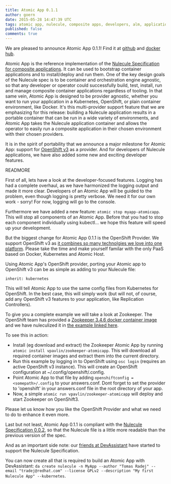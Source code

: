 ```yaml
---
title: Atomic App 0.1.1
author: goern
date: 2015-05-28 14:47:39 UTC
tags: atomic app, nulecule, composite apps, developers, alm, application lifecycle
published: false
comments: true
---
```


We are pleased to announce Atomic App 0.1.1! Find it at [github](https://github.com/projectatomic/atomicapp/releases) and [docker hub](https://registry.hub.docker.com/u/projectatomic/atomicapp/). 

Atomic App is the reference implementation of the [Nulecule Specification for composite applications](https://github.com/projectatomic/nulecule/). It can be used to bootstrap container applications and to install/deploy and run them. One of the key design goals of the Nulecule spec is to be container and orchestration engine agnostic, so that any developer or operator could successfully build, test, install, run and manage composite container applications regardless of tooling. In that same vein, Atomic App is designed to be provider agnostic, whether you want to run your application in a Kubernetes, OpenShift, or plain container environment, like Docker. It's this multi-provider support feature that we are emphasizing for this release: building a Nulecule application results in a portable container that can be run in a wide variety of environments, and Atomic App takes the Nulecule application container and allows the operator to easily run a composite application in their chosen environment with their chosen providers. 

It is in the spirit of portability that we announce a major milestone for Atomic App: support for [OpenShift v3](https://github.com/openshift/origin) as a provider. And for developers of Nulecule applications, we have also added some new and exciting developer features.

READMORE

First of all, lets have a look at the developer-focused features. Logging has had a complete overhaul, as we have harmonized the logging output and made it more clear. Developers of an Atomic App will be guided to the problem, even though logging is pretty verbose. We need it for our own work - sorry! For now, logging will go to the console.

Furthermore we have added a new feature: `atomic stop myapp-atomicapp`. This will stop all components of an Atomic App. Before that you had to stop each component individually using kubectl... we hope this feature will speed up your development.

But the biggest change for Atomic App 0.1.1 is the OpenShift Provider. We support OpenShift v3 as [it combines so many technolgies we love into one platform](https://blog.openshift.com/openshift-v3-platform-combines-docker-kubernetes-atomic-and-more/). Please take the time and make yourself familar with the only PaaS based on Docker, Kubernetes and Atomic Host.

Using Atomic App's OpenShift provider, porting your Atomic app to OpenShift v3 can be as simple as adding to your Nulecule file:

`inherit: kubernetes`

This will tell Atomic App to use the same config files from Kubernetes for OpenShift. In the best case, this will simply work (but will not, of course, add any OpenShift v3 features to your application, like Replication Controllers). 

To give you a complete example we will take a look at Zookeeper. The OpenShift team has provided a [Zookeeper 3.4.6 docker container image](https://registry.hub.docker.com/u/openshift/zookeeper-346-fedora20/) and we have nuleculized it in [the example linked here](https://github.com/vpavlin/nulecule/blob/zookeeper/examples/zookeeper/nulecule). 

To see this in action:

* Install (eg download and extract) the Zookeeper Atomic App by running `atomic install vpavlin/zookeeper-atomicapp`. This will download all required container images and extract them into the current directory.
* Run this example by logging in to OpenShift using `osc login` (requires an active OpenShift v3 instance). This will create an OpenShift configuration at ~/.config/openshift/.config. 
* Point Atomic App to that file by adding `openshiftconfig = <somepath>/.config` to your answers.conf. Dont forget to set the provider to 'openshift' in your answers.conf file in the root directory of your app. 
* Now, a simple `atomic run vpavlin/zookeeper-atomicapp` will deploy and start Zookeeper on OpenShift3.

Please let us know how you like the OpenShift Provider and what we need to do to enhance it even more.

Last but not least, Atomic App 0.1.1 is compliant with the [Nulecule Specification 0.0.2](https://github.com/projectatomic/nulecule/), so that the Nulecule file is a little more readable than the previous version of the spec.

And as an important side note: our [friends at DevAssistant](https://github.com/tradej/dap-nulecule) have started to support the Nulecule Specification. 

You can now create all that is required to build an Atomic App with DevAssistant: `da create nulecule -n MyApp --author "Tomas Radej" --email "tradej@redhat.com" --license GPLv2 --description "My first Nulecule App" --kubernetes`.